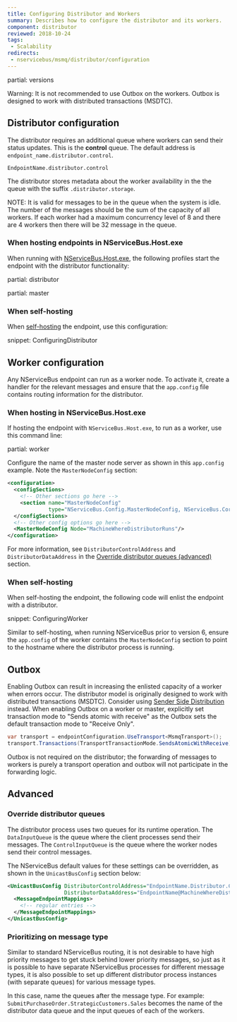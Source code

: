 ```yaml
---
title: Configuring Distributor and Workers
summary: Describes how to configure the distributor and its workers.
component: distributor
reviewed: 2018-10-24
tags:
 - Scalability
redirects:
 - nservicebus/msmq/distributor/configuration
---
```



partial: versions

Warning: It is not recommended to use Outbox on the workers. Outbox is designed to work with distributed transactions (MSDTC).

## Distributor configuration

The distributor requires an additional queue where workers can send their status updates. This is the **control** queue. The default address is `endpoint_name.distributor.control`.

```
EndpointName.distributor.control
```

The distributor stores metadata about the worker availability in the the queue with the suffix `.distributor.storage`.

NOTE: It is valid for messages to be in the queue when the system is idle. The number of the messages should be the sum of the capacity of all workers. If each worker had a maximum concurrency level of 8 and there are 4 workers then there will be 32 message in the queue.


### When hosting endpoints in NServiceBus.Host.exe

When running with [NServiceBus.Host.exe](/nservicebus/hosting/), the following profiles start the endpoint with the distributor functionality:

partial: distributor

partial: master

### When self-hosting

When [self-hosting](/nservicebus/hosting/) the endpoint, use this configuration:

snippet: ConfiguringDistributor

## Worker configuration

Any NServiceBus endpoint can run as a worker node. To activate it, create a handler for the relevant messages and ensure that the `app.config` file contains routing information for the distributor.


### When hosting in NServiceBus.Host.exe

If hosting the endpoint with `NServiceBus.Host.exe`, to run as a worker, use this command line:

partial: worker

Configure the name of the master node server as shown in this `app.config` example. Note the `MasterNodeConfig` section:

```xml
<configuration>
  <configSections>
    <!-- Other sections go here -->
    <section name="MasterNodeConfig"
             type="NServiceBus.Config.MasterNodeConfig, NServiceBus.Core" />
  </configSections>
  <!-- Other config options go here -->
  <MasterNodeConfig Node="MachineWhereDistributorRuns"/>
</configuration>
```

For more information, see `DistributorControlAddress` and `DistributorDataAddress` in the [Override distributor queues (advanced)](#advanced-override-distributor-queues) section.


### When self-hosting

When self-hosting the endpoint, the following code will enlist the endpoint with a distributor.

snippet: ConfiguringWorker

Similar to self-hosting, when running NServiceBus prior to version 6, ensure the `app.config` of the worker contains the `MasterNodeConfig` section to point to the hostname where the distributor process is running.

## Outbox

Enabling Outbox can result in increasing the enlisted capacity of a worker when errors occur. The distributor model is originally designed to work with distributed transactions (MSDTC). Consider using [Sender Side Distribution](/transports/msmq/sender-side-distribution.md) instead. When enabling Outbox on a worker or master, explicitly set transaction mode to "Sends atomic with receive" as the Outbox sets the default transaction mode to "Receive Only".

```c#
var transport = endpointConfiguration.UseTransport<MsmqTransport>();
transport.Transactions(TransportTransactionMode.SendsAtomicWithReceive);
```

Outbox is not required on the distributor; the forwarding of messages to workers is purely a transport operation and outbox will not participate in the forwarding logic.

## Advanced

### Override distributor queues

The distributor process uses two queues for its runtime operation. The `DataInputQueue` is the queue where the client processes send their messages. The `ControlInputQueue` is the queue where the worker nodes send their control messages.


The NServiceBus default values for these settings can be overridden, as shown in the `UnicastBusConfig` section below:

```xml
<UnicastBusConfig DistributorControlAddress="EndpointName.Distributor.Control@MachineWhereDistributorRuns"
                  DistributorDataAddress="EndpointName@MachineWhereDistributorRuns">
  <MessageEndpointMappings>
    <!-- regular entries -->
  </MessageEndpointMappings>
</UnicastBusConfig>
```


### Prioritizing on message type

Similar to standard NServiceBus routing, it is not desirable to have high priority messages to get stuck behind lower priority messages, so just as it is possible to have separate NServiceBus processes for different message types, it is also possible to set up different distributor process instances (with separate queues) for various message types.

In this case, name the queues after the message type. For example: `SubmitPurchaseOrder.StrategicCustomers.Sales` becomes the name of the distributor data queue and the input queues of each of the workers.
